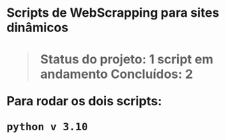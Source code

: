 <h1> Scripts de WebScrapping para sites dinâmicos <h1>
 
> Status do projeto: 1 script em andamento
> Concluídos: 2
  
 Para rodar os dois scripts:
  
  ```
  python v 3.10
  ```
